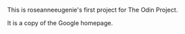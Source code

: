 This is roseanneeugenie's first project for The Odin Project. 

It is a copy of the Google homepage.
